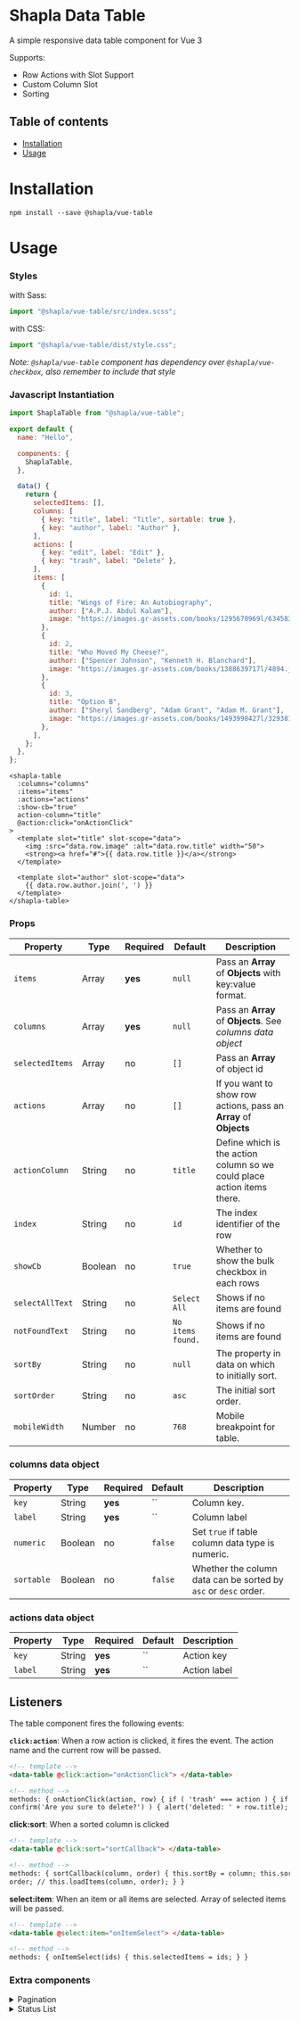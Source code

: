 # Shapla Data Table

A simple responsive data table component for Vue 3

Supports:

- Row Actions with Slot Support
- Custom Column Slot
- Sorting

## Table of contents

- [Installation](#installation)
- [Usage](#usage)

# Installation

```
npm install --save @shapla/vue-table
```

# Usage

### Styles

with Sass:

```js
import "@shapla/vue-table/src/index.scss";
```

with CSS:

```js
import "@shapla/vue-table/dist/style.css";
```

_Note: `@shapla/vue-table` component has dependency over `@shapla/vue-checkbox`, also remember to include that style_

### Javascript Instantiation

```js
import ShaplaTable from "@shapla/vue-table";

export default {
  name: "Hello",

  components: {
    ShaplaTable,
  },

  data() {
    return {
      selectedItems: [],
      columns: [
        { key: "title", label: "Title", sortable: true },
        { key: "author", label: "Author" },
      ],
      actions: [
        { key: "edit", label: "Edit" },
        { key: "trash", label: "Delete" },
      ],
      items: [
        {
          id: 1,
          title: "Wings of Fire: An Autobiography",
          author: ["A.P.J. Abdul Kalam"],
          image: "https://images.gr-assets.com/books/1295670969l/634583.jpg",
        },
        {
          id: 2,
          title: "Who Moved My Cheese?",
          author: ["Spencer Johnson", "Kenneth H. Blanchard"],
          image: "https://images.gr-assets.com/books/1388639717l/4894.jpg",
        },
        {
          id: 3,
          title: "Option B",
          author: ["Sheryl Sandberg", "Adam Grant", "Adam M. Grant"],
          image: "https://images.gr-assets.com/books/1493998427l/32938155.jpg",
        },
      ],
    };
  },
};
```

```vue
<shapla-table
  :columns="columns"
  :items="items"
  :actions="actions"
  :show-cb="true"
  action-column="title"
  @action:click="onActionClick"
>
  <template slot="title" slot-scope="data">
    <img :src="data.row.image" :alt="data.row.title" width="50">
    <strong><a href="#">{{ data.row.title }}</a></strong>
  </template>

  <template slot="author" slot-scope="data">
    {{ data.row.author.join(', ') }}
  </template>
</shapla-table>
```

### Props

| Property        | Type    | Required | Default           | Description                                                             |
|-----------------|---------|----------|-------------------|-------------------------------------------------------------------------|
| `items`         | Array   | **yes**  | `null`            | Pass an **Array** of **Objects** with key:value format.                 |
| `columns`       | Array   | **yes**  | `null`            | Pass an **Array** of **Objects**. See _columns data object_             |
| `selectedItems` | Array   | no       | `[]`              | Pass an **Array** of object id                                          |
| `actions`       | Array   | no       | `[]`              | If you want to show row actions, pass an **Array** of **Objects**       |
| `actionColumn`  | String  | no       | `title`           | Define which is the action column so we could place action items there. |
| `index`         | String  | no       | `id`              | The index identifier of the row                                         |
| `showCb`        | Boolean | no       | `true`            | Whether to show the bulk checkbox in each rows                          |
| `selectAllText` | String  | no       | `Select All`      | Shows if no items are found                                             |
| `notFoundText`  | String  | no       | `No items found.` | Shows if no items are found                                             |
| `sortBy`        | String  | no       | `null`            | The property in data on which to initially sort.                        |
| `sortOrder`     | String  | no       | `asc`             | The initial sort order.                                                 |
| `mobileWidth`   | Number  | no       | `768`             | Mobile breakpoint for table.                                            |

### columns data object

| Property   | Type    | Required | Default | Description                                                     |
|------------|---------|----------|---------|-----------------------------------------------------------------|
| `key`      | String  | **yes**  | ``      | Column key.                                                     |
| `label`    | String  | **yes**  | ``      | Column label                                                    |
| `numeric`  | Boolean | no       | `false` | Set `true` if table column data type is numeric.                |
| `sortable` | Boolean | no       | `false` | Whether the column data can be sorted by `asc` or `desc` order. |

### actions data object

| Property | Type   | Required | Default | Description  |
|----------|--------|----------|---------|--------------|
| `key`    | String | **yes**  | ``      | Action key   |
| `label`  | String | **yes**  | ``      | Action label |

## Listeners

The table component fires the following events:

**`click:action`**: When a row action is clicked, it fires the event. The action name and the current row will be passed.

```html
<!-- template -->
<data-table @click:action="onActionClick"> </data-table>

<!-- method -->
methods: { onActionClick(action, row) { if ( 'trash' === action ) { if (
confirm('Are you sure to delete?') ) { alert('deleted: ' + row.title); } } } }
```

**click:sort**: When a sorted column is clicked

```html
<!-- template -->
<data-table @click:sort="sortCallback"> </data-table>

<!-- method -->
methods: { sortCallback(column, order) { this.sortBy = column; this.sortOrder =
order; // this.loadItems(column, order); } }
```

**select:item**: When an item or all items are selected. Array of selected items will be passed.

```html
<!-- template -->
<data-table @select:item="onItemSelect"> </data-table>

<!-- method -->
methods: { onItemSelect(ids) { this.selectedItems = ids; } }
```

### Extra components

<details>
<summary>Pagination</summary>

```js
import { Pagination } from "@shapla/vue-table";

export default {
  components: {
    Pagination,
  },
  methods: {
    paginate(nextPage) {
      // Handle pagination event
    },
  },
};
```

```html
<pagination @paginate="paginate"></pagination>
```

#### Props

| Property           | Type   | Required | Default         | Description                                                                |
| ------------------ | ------ | -------- | --------------- | -------------------------------------------------------------------------- |
| `totalItems`       | Number | **Yes**  | `0`             | Total number of items.                                                     |
| `perPage`          | Number | **Yes**  | `20`            | Number of items to show per page.                                          |
| `currentPage`      | Number | **Yes**  | `1`             | Current page number.                                                       |
| `size`             | String | **No**   | `default`       | Pagination button size. Value can be `default`, `small`, `medium`, `large` |
| `textName`         | String | **No**   | `items`         | Plural name of item.                                                       |
| `textNameSingular` | String | **No**   | `item`          | Singular name of item.                                                     |
| `textCurrentPage`  | String | **No**   | `Current Page`  | Screen reader text for current page.                                       |
| `textFirstPage`    | String | **No**   | `First Page`    | Screen reader text for first page.                                         |
| `textPreviousPage` | String | **No**   | `Previous Page` | Screen reader text for previous page.                                      |
| `textNextPage`     | String | **No**   | `Next Page`     | Screen reader text for next page.                                          |
| `textLastPage`     | String | **No**   | `Last Page`     | Screen reader text for last page.                                          |
| `textOf`           | String | **No**   | `of`            | Screen reader text for 'of' text.                                          |

#### Listeners

The pagination component fires the following events:

**`paginate`**: When any navigation icon is clicked, it fires the event and it gives current page number.

```html
<!-- template -->
<pagination @paginate="paginate"></pagination>

<!-- method -->
methods: { paginate(NextPage){ // Handle click event } }
```

</details>

<details>
<summary>Status List</summary>

```js
import { StatusList } from "@shapla/vue-table";

export default {
  name: "Hello",

  components: {
    StatusList,
  },
};
```

```vue
<status-list :statuses="statuses" />
```

#### Props

| Property   | Type   | Required | Default      | Description                                                  |
| ---------- | ------ | -------- | ------------ | ------------------------------------------------------------ |
| `type`     | String | **no**   | `horizontal` | set `vertical` to see vertical design                        |
| `statuses` | Array  | **no**   | `[]`         | Pass an **Array** of **Objects**. See _statuses data object_ |

#### statuses data object

| Property | Type    | Required | Default | Description                                |
| -------- | ------- | -------- | ------- | ------------------------------------------ |
| `key`    | String  | **yes**  | ``      | Status key.                                |
| `label`  | String  | **yes**  | ``      | Status label                               |
| `active` | Boolean | **yes**  | ``      | If set `true`, status will be highlighted. |
| `count`  | Number  | **yes**  | ``      | How many items has for current status.     |

</details>
